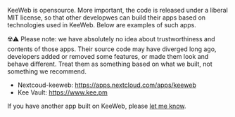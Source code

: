 KeeWeb is opensource. More important, the code is released under a liberal MIT license, so that other developwes can build their apps based on technologies used in KeeWeb. Below are examples of such apps.

☢️⚠️ Please note: we have absolutely no idea about trustworthiness and contents of those apps. Their source code may have diverged long ago, developers added or removed some features, or made them look and behave different. Treat them as something based on what we built, not something we recommend.

- Nextcoud-keeweb: https://apps.nextcloud.com/apps/keeweb
- Kee Vault: https://www.kee.pm

If you have another app built on KeeWeb, please [let me know](mailto:antelle.net@gmail.com).